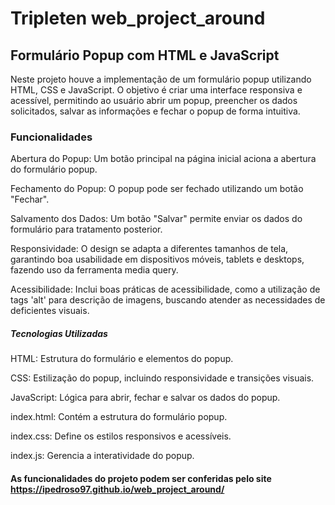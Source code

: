 # Tripleten web_project_around

## Formulário Popup com HTML e JavaScript

Neste projeto houve a implementação de um formulário popup utilizando HTML, CSS e JavaScript. O objetivo é criar uma interface responsiva e acessível, permitindo ao usuário abrir um popup, preencher os dados solicitados, salvar as informações e fechar o popup de forma intuitiva.

### Funcionalidades

Abertura do Popup: Um botão principal na página inicial aciona a abertura do formulário popup.

Fechamento do Popup: O popup pode ser fechado utilizando um botão "Fechar".

Salvamento dos Dados: Um botão "Salvar" permite enviar os dados do formulário para tratamento posterior.

Responsividade: O design se adapta a diferentes tamanhos de tela, garantindo boa usabilidade em dispositivos móveis, tablets e desktops, fazendo uso da ferramenta media query.

Acessibilidade: Inclui boas práticas de acessibilidade, como a utilização de tags 'alt' para descrição de imagens, buscando atender as necessidades de deficientes visuais.

##### Tecnologias Utilizadas

HTML: Estrutura do formulário e elementos do popup.

CSS: Estilização do popup, incluindo responsividade e transições visuais.

JavaScript: Lógica para abrir, fechar e salvar os dados do popup.

index.html: Contém a estrutura do formulário popup.

index.css: Define os estilos responsivos e acessíveis.

index.js: Gerencia a interatividade do popup.

#### As funcionalidades do projeto podem ser conferidas pelo site https://ipedroso97.github.io/web_project_around/
